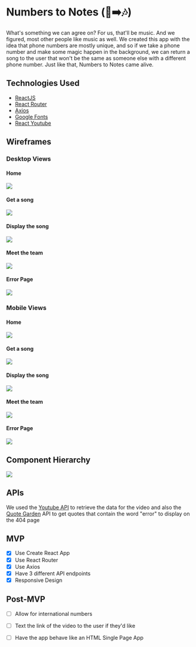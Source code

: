 # Numbers to Notes (📱➡️🎶)

What's something we can agree on? For us, that'll be music. And we figured, most other people like music as well. We created this app with the idea that phone numbers are mostly unique, and so if we take a phone number and make some magic happen in the background, we can return a song to the user that won't be the same as someone else with a different phone number. Just like that, Numbers to Notes came alive.

## Technologies Used
- [ReactJS](reactjs.org/)
- [React Router](https://reactrouter.com/)
- [Axios](https://axios-http.com/)
- [Google Fonts](https://fonts.google.com/)
- [React Youtube](https://www.npmjs.com/package/react-youtube)


## Wireframes
### Desktop Views

#### Home
![](./src/images/home_desktop.png)
#### Get a song
![](./src/images/get-song_desktop.png)
#### Display the song
![](./src/images/display-song_desktop.png)
#### Meet the team
![](./src/images/meet-team_desktop.png)
#### Error Page
![](./src/images/error-page_desktop.png)

### Mobile Views

#### Home
![](./src/images/home_mobile.png)
#### Get a song
![](./src/images/get-song_mobile.png)
#### Display the song
![](./src/images/display-song_mobile.png)
#### Meet the team
![](./src/images/meet-team_mobile.png)
#### Error Page
![](./src/images/error-page_mobile.png)

## Component Hierarchy
![](./src/images/component-hierarchy.png)

## APIs

We used the [Youtube API](https://developers.google.com/youtube/v3) to retrieve the data for the video and also the [Quote Garden](https://github.com/pprathameshmore/QuoteGarden) API to get quotes that contain the word "error" to display on the 404 page

## MVP

- [x] Use Create React App
- [x] Use React Router
- [x] Use Axios
- [x] Have 3 different API endpoints
- [x] Responsive Design

## Post-MVP

- [ ] Allow for international numbers
- [ ] Text the link of the video to the user if they'd like
- [ ] Have the app behave like an HTML Single Page App




